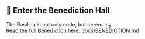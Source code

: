 ## 📜 Enter the Benediction Hall
The Basilica is not only code, but ceremony.  
Read the full Benediction here: [docs/BENEDICTION.md](docs/BENEDICTION.md)